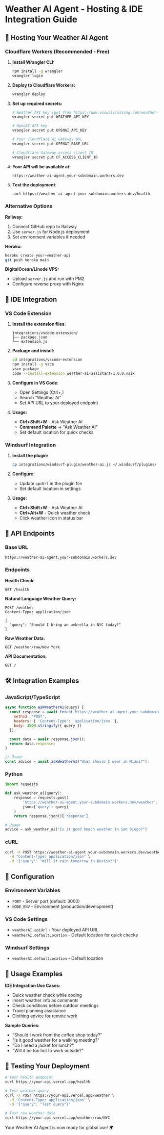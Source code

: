 # Weather AI Agent - Hosting & IDE Integration Guide

## 🚀 Hosting Your Weather AI Agent

### Cloudflare Workers (Recommended - Free)

1. **Install Wrangler CLI:**
   ```bash
   npm install -g wrangler
   wrangler login
   ```

2. **Deploy to Cloudflare Workers:**
   ```bash
   wrangler deploy
   ```

3. **Set up required secrets:**
   ```bash
   # Weather API key (get from https://www.visualcrossing.com/weather-api)
   wrangler secret put WEATHER_API_KEY

   # OpenAI API key
   wrangler secret put OPENAI_API_KEY

   # Your Cloudflare AI Gateway URL
   wrangler secret put OPENAI_BASE_URL

   # Cloudflare Gateway access client ID
   wrangler secret put CF_ACCESS_CLIENT_ID
   ```

4. **Your API will be available at:**
   ```
   https://weather-ai-agent.your-subdomain.workers.dev
   ```

5. **Test the deployment:**
   ```bash
   curl https://weather-ai-agent.your-subdomain.workers.dev/health
   ```

### Alternative Options

**Railway:**
1. Connect GitHub repo to Railway
2. Use `server.js` for Node.js deployment
3. Set environment variables if needed

**Heroku:**
```bash
heroku create your-weather-api
git push heroku main
```

**DigitalOcean/Linode VPS:**
- Upload `server.js` and run with PM2
- Configure reverse proxy with Nginx

## 🔌 IDE Integration

### VS Code Extension

1. **Install the extension files:**
   ```
   integrations/vscode-extension/
   ├── package.json
   └── extension.js
   ```

2. **Package and install:**
   ```bash
   cd integrations/vscode-extension
   npm install -g vsce
   vsce package
   code --install-extension weather-ai-assistant-1.0.0.vsix
   ```

3. **Configure in VS Code:**
   - Open Settings (Ctrl+,)
   - Search "Weather AI"
   - Set API URL to your deployed endpoint

4. **Usage:**
   - **Ctrl+Shift+W** - Ask Weather AI
   - **Command Palette** → "Ask Weather AI"
   - Set default location for quick checks

### Windsurf Integration

1. **Install the plugin:**
   ```bash
   cp integrations/windsurf-plugin/weather-ai.js ~/.windsurf/plugins/
   ```

2. **Configure:**
   - Update `apiUrl` in the plugin file
   - Set default location in settings

3. **Usage:**
   - **Ctrl+Shift+W** - Ask Weather AI
   - **Ctrl+Alt+W** - Quick weather check
   - Click weather icon in status bar

## 📡 API Endpoints

### Base URL
```
https://weather-ai-agent.your-subdomain.workers.dev
```

### Endpoints

**Health Check:**
```http
GET /health
```

**Natural Language Weather Query:**
```http
POST /weather
Content-Type: application/json

{
  "query": "Should I bring an umbrella in NYC today?"
}
```

**Raw Weather Data:**
```http
GET /weather/raw/New York
```

**API Documentation:**
```http
GET /
```

## 🛠️ Integration Examples

### JavaScript/TypeScript
```javascript
async function askWeatherAI(query) {
  const response = await fetch('https://weather-ai-agent.your-subdomain.workers.dev/weather', {
    method: 'POST',
    headers: { 'Content-Type': 'application/json' },
    body: JSON.stringify({ query })
  });

  const data = await response.json();
  return data.response;
}

// Usage
const advice = await askWeatherAI("What should I wear in Miami?");
```

### Python
```python
import requests

def ask_weather_ai(query):
    response = requests.post(
        'https://weather-ai-agent.your-subdomain.workers.dev/weather',
        json={'query': query}
    )
    return response.json()['response']

# Usage
advice = ask_weather_ai("Is it good beach weather in San Diego?")
```

### cURL
```bash
curl -X POST https://weather-ai-agent.your-subdomain.workers.dev/weather \
  -H "Content-Type: application/json" \
  -d '{"query": "Will it rain tomorrow in Boston?"}'
```

## 🔧 Configuration

### Environment Variables
- `PORT` - Server port (default: 3000)
- `NODE_ENV` - Environment (production/development)

### VS Code Settings
- `weatherAI.apiUrl` - Your deployed API URL
- `weatherAI.defaultLocation` - Default location for quick checks

### Windsurf Settings
- `weatherAI.defaultLocation` - Default location

## 🌟 Usage Examples

**IDE Integration Use Cases:**
- Quick weather check while coding
- Insert weather info as comments
- Check conditions before outdoor meetings
- Travel planning assistance
- Clothing advice for remote work

**Sample Queries:**
- "Should I work from the coffee shop today?"
- "Is it good weather for a walking meeting?"
- "Do I need a jacket for lunch?"
- "Will it be too hot to work outside?"

## 🚦 Testing Your Deployment

```bash
# Test health endpoint
curl https://your-api.vercel.app/health

# Test weather query
curl -X POST https://your-api.vercel.app/weather \
  -H "Content-Type: application/json" \
  -d '{"query": "Test query"}'

# Test raw weather data
curl https://your-api.vercel.app/weather/raw/NYC
```

Your Weather AI Agent is now ready for global use! 🌍
